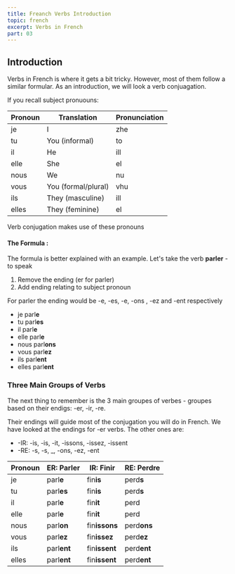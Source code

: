 ```yaml
---
title: Freanch Verbs Introduction
topic: french
excerpt: Verbs in French
part: 03
---
```


## Introduction

Verbs in French is where it gets a bit tricky. However, most of them follow a similar formular. As an introduction, we will look a verb conjuagation.

If you recall subject pronuouns:

| Pronoun | Translation         | Pronunciation |
| ------- | ------------------- | ------------- |
| je      | I                   | zhe           |
| tu      | You (informal)      | to            |
| il      | He                  | ill           |
| elle    | She                 | el            |
| nous    | We                  | nu            |
| vous    | You (formal/plural) | vhu           |
| ils     | They (masculine)    | ill           |
| elles   | They (feminine)     | el            |

Verb conjugation makes use of these pronouns

#### The Formula :

The formula is better explained with an example. Let's take the verb **parler** - to speak

1. Remove the ending (er for parler)
2. Add ending relating to subject pronoun

For parler the ending would be -e, -es, -e, -ons , -ez and -ent respectively

- je parl**e**
- tu parl**es**
- il parl**e**
- elle parl**e**
- nous parl**ons**
- vous parl**ez**
- ils parl**ent**
- elles parl**ent**

### Three Main Groups of Verbs

The next thing to remember is the 3 main groupes of verbes - groupes based on their endigs: -er, -ir, -re.

Their endings will guide most of the conjugation you will do in French. We have looked at the endings for -er verbs. The other ones are:

- -IR: -is, -is, -it, -issons, -issez, -issent
- -RE: -s, -s, \_, -ons, -ez, -ent

| Pronoun | ER: Parler  | IR: Finir     | RE: Perdre  |
| ------- | ----------- | ------------- | ----------- |
| je      | parl**e**   | fin**is**     | perd**s**   |
| tu      | parl**es**  | fin**is**     | perd**s**   |
| il      | parl**e**   | fin**it**     | perd        |
| elle    | parl**e**   | fin**it**     | perd        |
| nous    | parl**on**  | fin**issons** | perd**ons** |
| vous    | parl**ez**  | fin**issez**  | perd**ez**  |
| ils     | parl**ent** | fin**issent** | perd**ent** |
| elles   | parl**ent** | fin**issent** | perd**ent** |

